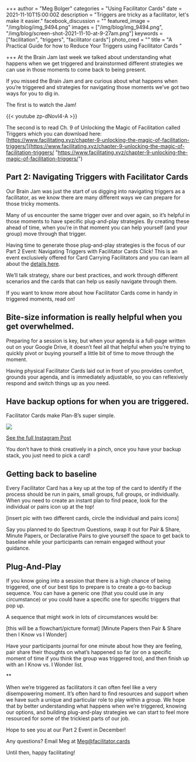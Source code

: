 +++
author = "Meg Bolger"
categories = "Using Facilitator Cards"
date = 2021-11-10T15:00:00Z
description = "Triggers are tricky as a facilitator, let's make it easier."
facebook_discussion = ""
featured_image = "/img/blog/img_9494.png"
images = ["/img/blog/img_9494.png", "/img/blog/screen-shot-2021-11-10-at-9-27am.png"]
keywords = ["facilitation", "triggers", "facilitator cards"]
photo_cred = ""
title = "A Practical Guide for how to Reduce Your Triggers using Facilitator Cards "

+++
At the Brain Jam last week we talked about understanding what happens when we get triggered and brainstormed different strategies we can use in those moments to come back to being present.

If you missed the Brain Jam and are curious about what happens when you’re triggered and strategies for navigating those moments we’ve got two ways for you to dig in.

The first is to watch the Jam!

{{< youtube zp-dNovI4-A >}}

The second is to read Ch. 9 of Unlocking the Magic of Facilitation called Triggers which you can download here: [https://www.facilitating.xyz/chapter-9-unlocking-the-magic-of-facilitation-triggers/](https://www.facilitating.xyz/chapter-9-unlocking-the-magic-of-facilitation-triggers/ "https://www.facilitating.xyz/chapter-9-unlocking-the-magic-of-facilitation-triggers/")

## Part 2: Navigating Triggers with Facilitator Cards

Our Brain Jam was just the start of us digging into navigating triggers as a facilitator, as we know there are many different ways we can prepare for those tricky moments.

Many of us encounter the same trigger over and over again, so it’s helpful in those moments to have specific plug-and-play strategies. By creating these ahead of time, when you’re in that moment you can help yourself (and your group) move through that trigger.

Having time to generate those plug-and-play strategies is the focus of our Part 2 Event: Navigating Triggers with Facilitator Cards Click! This is an event exclusively offered for Card Carrying Facilitators and you can learn all about the [details here](https://lu.ma/dec-fc-exclusive).

We’ll talk strategy, share our best practices, and work through different scenarios and the cards that can help us easily navigate through them.

If you want to know more about how Facilitator Cards come in handy in triggered moments, read on!

## Bite-size information is really helpful when you get overwhelmed.

Preparing for a session is key, but when your agenda is a full-page written out on your Google Drive, it doesn’t feel all that helpful when you’re trying to quickly pivot or buying yourself a little bit of time to move through the moment.

Having physical Facilitator Cards laid out in front of you provides comfort, grounds your agenda, and is immediately adjustable, so you can reflexively respond and switch things up as you need.

## Have backup options for when you are triggered.

Facilitator Cards make Plan-B’s super simple.

![](/img/blog/screen-shot-2021-11-10-at-9-27am.png)

[See the full Instagram Post](https://www.instagram.com/p/CTM5EqArw7t/)

You don’t have to think creatively in a pinch, once you have your backup stack, you just need to pick a card!

## Getting back to baseline

Every Facilitator Card has a key up at the top of the card to identify if the process should be run in pairs, small groups, full groups, or individually. When you need to create an instant plan to find peace, look for the individual or pairs icon up at the top!

\[insert pic with two different cards, circle the individual and pairs icons\]

Say you planned to do Spectrum Questions, swap it out for Pair & Share, Minute Papers, or Declarative Pairs to give yourself the space to get back to baseline while your participants can remain engaged without your guidance.

## Plug-And-Play

If you know going into a session that there is a high chance of being triggered, one of our best tips to prepare is to create a go-to backup sequence. You can have a generic one (that you could use in any circumstance) or you could have a specific one for specific triggers that pop up.

A sequence that might work in lots of circumstances would be:

\[this will be a flowchart/picture format\] \[Minute Papers then Pair & Share then I Know vs I Wonder\]

Have your participants journal for one minute about how they are feeling, pair share their thoughts on what’s happened so far (or on a specific moment of time if you think the group was triggered too), and then finish up with an I Know vs. I Wonder list.

\**

When we’re triggered as facilitators it can often feel like a very disempowering moment. It’s often hard to find resources and support when we have such a unique and particular role to play within a group. We hope that by better understanding what happens when we’re triggered, knowing our options, and building plug-and-play strategies we can start to feel more resourced for some of the trickiest parts of our job.

Hope to see you at our Part 2 Event in December!

Any questions? Email Meg at Meg@facilitator.cards

Until then, happy facilitating!